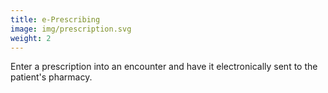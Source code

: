 ```yaml
---
title: e-Prescribing
image: img/prescription.svg
weight: 2
---
```


Enter a prescription into an encounter and have it electronically sent to the patient's pharmacy.
